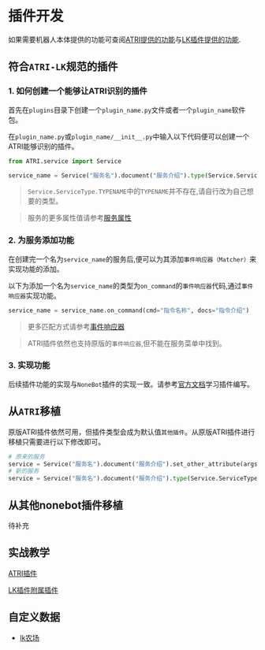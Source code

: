 # 插件开发
如果需要机器人本体提供的功能可查阅[ATRI提供的功能](../develop/atri.md)与[LK插件提供的功能](../develop/lkbot.md).

## 符合`ATRI-LK`规范的插件
### 1. 如何创建一个能够让ATRI识别的插件
首先在`plugins`目录下创建一个`plugin_name.py`文件或者一个`plugin_name`软件包。

在`plugin_name.py`或`plugin_name/__init__.py`中输入以下代码便可以创建一个ATRI能够识别的插件。

```` python
from ATRI.service import Service

service_name = Service("服务名").document("服务介绍").type(Service.ServiceType.TYPENAME).version('1.0.0')
````

> `Service.ServiceType.TYPENAME`中的`TYPENAME`并不存在,请自行改为自己想要的类型。

> 服务的更多属性值请参考[服务属性](../develop/atri.md)

### 2. 为服务添加功能
在创建完一个名为`service_name`的服务后,便可以为其添加`事件响应器（Matcher）`来实现功能的添加。

以下为添加一个名为`service_name`的类型为`on_command`的`事件响应器`代码,通过`事件响应器`实现功能。
```` python
service_name = service_name.on_command(cmd="指令名称", docs="指令介绍")
````
> 更多匹配方式请参考[事件响应器](../develop/atri.md)

> ATRI插件依然也支持原版的`事件响应器`,但不能在服务菜单中找到。

### 3. 实现功能
后续插件功能的实现与`NoneBot`插件的实现一致。请参考[官方文档](https://nonebot.dev/docs/tutorial/create-plugin)学习插件编写。

## 从`ATRI`移植
原版ATRI插件依然可用，但插件类型会成为默认值`其他插件`。从原版ATRI插件进行移植只需要进行以下修改即可。

```` python
# 原来的服务
service = Service("服务名").document("服务介绍").set_other_attribute(args,)
# 新的服务
service = Service("服务名").document("服务介绍").type(Service.ServiceType.TYPENAME).version('1.0.0').set_other_attribute(args,)
````

## 从其他nonebot插件移植
待补充

## 实战教学

[ATRI插件](../develop/course/plugin.md)

[LK插件附属插件](../develop/course/lkplugin.md)

## 自定义数据
- [lk农场](../develop/custom/lkfarm.md)
